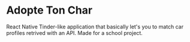 # Adopte Ton Char

React Native Tinder-like application that basically let's you to match car profiles retrived with an API. Made for a school project.
